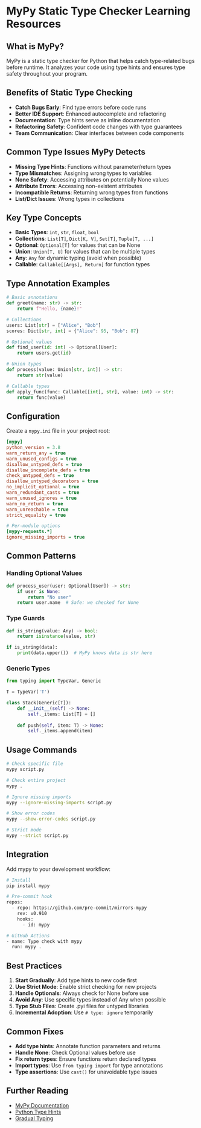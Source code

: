 # MyPy Static Type Checker Learning Resources

## What is MyPy?
MyPy is a static type checker for Python that helps catch type-related bugs before runtime. It analyzes your code using type hints and ensures type safety throughout your program.

## Benefits of Static Type Checking
- **Catch Bugs Early**: Find type errors before code runs
- **Better IDE Support**: Enhanced autocomplete and refactoring
- **Documentation**: Type hints serve as inline documentation
- **Refactoring Safety**: Confident code changes with type guarantees
- **Team Communication**: Clear interfaces between code components

## Common Type Issues MyPy Detects
- **Missing Type Hints**: Functions without parameter/return types
- **Type Mismatches**: Assigning wrong types to variables
- **None Safety**: Accessing attributes on potentially None values
- **Attribute Errors**: Accessing non-existent attributes
- **Incompatible Returns**: Returning wrong types from functions
- **List/Dict Issues**: Wrong types in collections

## Key Type Concepts
- **Basic Types**: `int`, `str`, `float`, `bool`
- **Collections**: `List[T]`, `Dict[K, V]`, `Set[T]`, `Tuple[T, ...]`
- **Optional**: `Optional[T]` for values that can be None
- **Union**: `Union[T, U]` for values that can be multiple types
- **Any**: `Any` for dynamic typing (avoid when possible)
- **Callable**: `Callable[[Args], Return]` for function types

## Type Annotation Examples
```python
# Basic annotations
def greet(name: str) -> str:
    return f"Hello, {name}!"

# Collections
users: List[str] = ["Alice", "Bob"]
scores: Dict[str, int] = {"Alice": 95, "Bob": 87}

# Optional values
def find_user(id: int) -> Optional[User]:
    return users.get(id)

# Union types
def process(value: Union[str, int]) -> str:
    return str(value)

# Callable types
def apply_func(func: Callable[[int], str], value: int) -> str:
    return func(value)
```

## Configuration
Create a `mypy.ini` file in your project root:

```ini
[mypy]
python_version = 3.8
warn_return_any = true
warn_unused_configs = true
disallow_untyped_defs = true
disallow_incomplete_defs = true
check_untyped_defs = true
disallow_untyped_decorators = true
no_implicit_optional = true
warn_redundant_casts = true
warn_unused_ignores = true
warn_no_return = true
warn_unreachable = true
strict_equality = true

# Per-module options
[mypy-requests.*]
ignore_missing_imports = true
```

## Common Patterns
### Handling Optional Values
```python
def process_user(user: Optional[User]) -> str:
    if user is None:
        return "No user"
    return user.name  # Safe: we checked for None
```

### Type Guards
```python
def is_string(value: Any) -> bool:
    return isinstance(value, str)

if is_string(data):
    print(data.upper())  # MyPy knows data is str here
```

### Generic Types
```python
from typing import TypeVar, Generic

T = TypeVar('T')

class Stack(Generic[T]):
    def __init__(self) -> None:
        self._items: List[T] = []
    
    def push(self, item: T) -> None:
        self._items.append(item)
```

## Usage Commands
```bash
# Check specific file
mypy script.py

# Check entire project
mypy .

# Ignore missing imports
mypy --ignore-missing-imports script.py

# Show error codes
mypy --show-error-codes script.py

# Strict mode
mypy --strict script.py
```

## Integration
Add mypy to your development workflow:

```bash
# Install
pip install mypy

# Pre-commit hook
repos:
  - repo: https://github.com/pre-commit/mirrors-mypy
    rev: v0.910
    hooks:
      - id: mypy

# GitHub Actions
- name: Type check with mypy
  run: mypy .
```

## Best Practices
1. **Start Gradually**: Add type hints to new code first
2. **Use Strict Mode**: Enable strict checking for new projects
3. **Handle Optionals**: Always check for None before use
4. **Avoid Any**: Use specific types instead of Any when possible
5. **Type Stub Files**: Create .pyi files for untyped libraries
6. **Incremental Adoption**: Use `# type: ignore` temporarily

## Common Fixes
- **Add type hints**: Annotate function parameters and returns
- **Handle None**: Check Optional values before use
- **Fix return types**: Ensure functions return declared types
- **Import types**: Use `from typing import` for type annotations
- **Type assertions**: Use `cast()` for unavoidable type issues

## Further Reading
- [MyPy Documentation](https://mypy.readthedocs.io/)
- [Python Type Hints](https://docs.python.org/3/library/typing.html)
- [Gradual Typing](https://mypy.readthedocs.io/en/stable/getting_started.html)